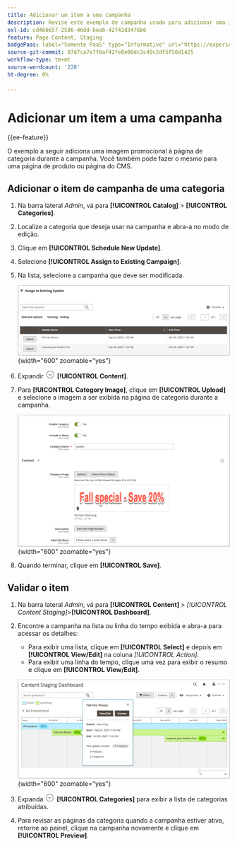 ```yaml
---
title: Adicionar um item a uma campanha
description: Revise este exemplo de campanha usado para adicionar uma imagem promocional à página da categoria durante a campanha.
exl-id: cd46b657-2586-46dd-beab-42f42d3476b6
feature: Page Content, Staging
badgePaas: label="Somente PaaS" type="Informative" url="https://experienceleague.adobe.com/en/docs/commerce/user-guides/product-solutions" tooltip="Aplica-se somente a projetos do Adobe Commerce na nuvem (infraestrutura do PaaS gerenciada pela Adobe) e a projetos locais."
source-git-commit: 07d7ca7e7f6af42fe8e06dc3c49c2df5f50d1425
workflow-type: tm+mt
source-wordcount: '228'
ht-degree: 0%

---
```


# Adicionar um item a uma campanha

{{ee-feature}}

O exemplo a seguir adiciona uma imagem promocional à página de categoria durante a campanha. Você também pode fazer o mesmo para uma página de produto ou página do CMS.

## Adicionar o item de campanha de uma categoria

1. Na barra lateral _Admin_, vá para **[!UICONTROL Catalog]** > **[!UICONTROL Categories]**.

1. Localize a categoria que deseja usar na campanha e abra-a no modo de edição.

1. Clique em **[!UICONTROL Schedule New Update]**.

1. Selecione **[!UICONTROL Assign to Existing Campaign]**.

1. Na lista, selecione a campanha que deve ser modificada.

   ![Atribuindo a uma campanha existente](./assets/content-staging-assign-to-existing-campaign.png){width="600" zoomable="yes"}

1. Expandir ![Seletor de expansão](../assets/icon-display-expand.png) **[!UICONTROL Content]**.

1. Para **[!UICONTROL Category Image]**, clique em **[!UICONTROL Upload]** e selecione a imagem a ser exibida na página de categoria durante a campanha.

   ![Adicionando uma imagem de categoria](./assets/content-staging-existing-category-image.png){width="600" zoomable="yes"}

1. Quando terminar, clique em **[!UICONTROL Save]**.

## Validar o item

1. Na barra lateral _Admin_, vá para **[!UICONTROL Content]** > _[!UICONTROL Content Staging]_>**[!UICONTROL Dashboard]**.

1. Encontre a campanha na lista ou linha do tempo exibida e abra-a para acessar os detalhes:

   - Para exibir uma lista, clique em **[!UICONTROL Select]** e depois em **[!UICONTROL View/Edit]** na coluna _[!UICONTROL Action]_.
   - Para exibir uma linha do tempo, clique uma vez para exibir o resumo e clique em **[!UICONTROL View/Edit]**.

   ![Detalhes da campanha](./assets/content-staging-dashboard-summary.png){width="600" zoomable="yes"}

1. Expanda ![Seletor de expansão](../assets/icon-display-expand.png) **[!UICONTROL Categories]** para exibir a lista de categorias atribuídas.

1. Para revisar as páginas da categoria quando a campanha estiver ativa, retorne ao painel, clique na campanha novamente e clique em **[!UICONTROL Preview]**.
